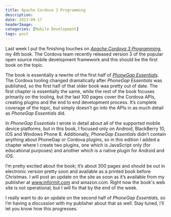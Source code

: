 ```yaml
---
title: Apache Cordova 3 Programming
description: 
date: 2013-09-17
headerImage: 
categories: [Mobile Development]
tags: post
---
```


Last week I put the finishing touches on [_Apache Cordova 3 Programming_](http://www.cordovaprogramming.com), my 4th book. The Cordova team recently released version 3 of the popular open source mobile development framework and this should be the first book on the topic.

The book is essentially a rewrite of the first half of [_PhoneGap Essentials_](http://www.phonegapessentials.com). The Cordova tooling changed dramatically after _PhoneGap Essentials_ was published, so the first half of that older book was pretty out of date. The first chapter is essentially the same, while the rest of the book focuses primarily on the tooling, but the last 100 pages cover the Cordova APIs, creating plugins and the end to end development process. It’s complete coverage of the topic, but simply doesn’t go into the APIs in as much detail as _PhoneGap Essentials_ did.

In _PhoneGap Essentials_ I wrote in detail about all of the supported mobile device platforms, but in this book, I focused only on Android, BlackBerry 10, iOS and Windows Phone 8. Additionally, _PhoneGap Essentials_ didn’t contain anything about PhoneGap or Cordova plugins, so in this edition I added a chapter where I create two plugins, one which is JavaScript only (for educational purposes) and another which is a native plugin for Android and iOS.

I’m pretty excited about the book; it’s about 300 pages and should be out in electronic version pretty soon and available as a printed book before Christmas. I will post an update on the site as soon as it’s available from my publisher at www.informit.com and amazon.com. Right now the book's web site is not operational, but I will fix that by the end of the week.

I really want to do an update on the second half of _PhoneGap Essentials_, so I’m having a discussion with my publisher about that as well. Stay tuned, I’ll let you know how this progresses.
